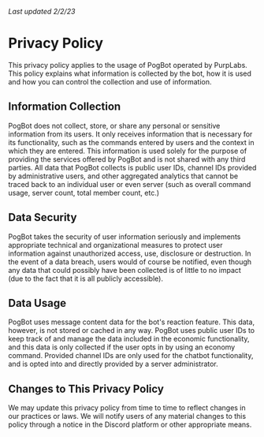 *Last updated 2/2/23*

# Privacy Policy

This privacy policy applies to the usage of PogBot operated by PurpLabs. This policy explains what information is collected by the bot, how it is used and how you can control the collection and use of information.

## Information Collection

PogBot does not collect, store, or share any personal or sensitive information from its users. It only receives information that is necessary for its functionality, such as the commands entered by users and the context in which they are entered. This information is used solely for the purpose of providing the services offered by PogBot and is not shared with any third parties. All data that PogBot collects is public user IDs, channel IDs provided by administrative users, and other aggregated analytics that cannot be traced back to an individual user or even server (such as overall command usage, server count, total member count, etc.) 

## Data Security

PogBot takes the security of user information seriously and implements appropriate technical and organizational measures to protect user information against unauthorized access, use, disclosure or destruction. In the event of a data breach, users would of course be notified, even though any data that could possibly have been collected is of little to no impact (due to the fact that it is all publicly accessible).

## Data Usage

PogBot uses message content data for the bot's reaction feature. This data, however, is not stored or cached in any way. PogBot uses public user IDs to keep track of and manage the data included in the economic functionality, and this data is only collected if the user opts in by using an economy command. Provided channel IDs are only used for the chatbot functionality, and is opted into and directly provided by a server administrator.

## Changes to This Privacy Policy

We may update this privacy policy from time to time to reflect changes in our practices or laws. We will notify users of any material changes to this policy through a notice in the Discord platform or other appropriate means.
